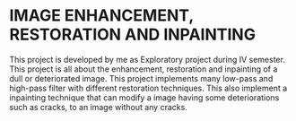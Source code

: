 # IMAGE ENHANCEMENT, RESTORATION AND INPAINTING

This project is developed by me as Exploratory project during IV semester. This project is all about the enhancement, restoration and inpainting of a dull or deteriorated image. This project implements many low-pass and high-pass filter with different restoration techniques. This also implement a inpainting technique that can modify a image having some deteriorations such as cracks, to an image without any cracks.
